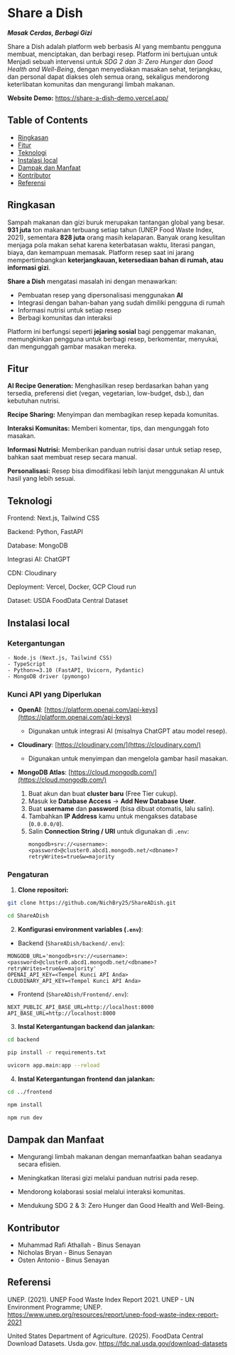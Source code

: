 
# Share a Dish
_**Masak Cerdas, Berbagi Gizi**_

Share a Dish adalah platform web berbasis AI yang membantu pengguna membuat, menciptakan, dan berbagi resep. Platform ini bertujuan untuk Menjadi sebuah intervensi untuk _SDG 2 dan 3: Zero Hunger dan Good Health and Well-Being_, dengan menyediakan masakan sehat, terjangkau, dan personal dapat diakses oleh semua orang, sekaligus mendorong keterlibatan komunitas dan mengurangi limbah makanan.

**Website Demo:** 
https://share-a-dish-demo.vercel.app/ 

## Table of Contents

- [Ringkasan](#ringkasan)
- [Fitur](#fitur)
- [Teknologi](#teknologi)
- [Instalasi local](#instalasi-local)
- [Dampak dan Manfaat](#dampak-dan-manfaat)
- [Kontributor](#kontributor)
- [Referensi](#referensi)

## Ringkasan
Sampah makanan dan gizi buruk merupakan tantangan global yang besar. **931 juta** ton makanan terbuang setiap tahun (UNEP Food Waste Index, 2021), sementara **828 juta** orang masih kelaparan. Banyak orang kesulitan menjaga pola makan sehat karena keterbatasan waktu, literasi pangan, biaya, dan kemampuan memasak. Platform resep saat ini jarang mempertimbangkan **keterjangkauan, ketersediaan bahan di rumah, atau informasi gizi**. 

**Share a Dish** mengatasi masalah ini dengan menawarkan:

- Pembuatan resep yang dipersonalisasi menggunakan **AI**
- Integrasi dengan bahan-bahan yang sudah dimiliki pengguna di rumah
- Informasi nutrisi untuk setiap resep
- Berbagi komunitas dan interaksi

Platform ini berfungsi seperti **jejaring sosial** bagi penggemar makanan, memungkinkan pengguna untuk berbagi resep, berkomentar, menyukai, dan mengunggah gambar masakan mereka.

## Fitur
**AI Recipe Generation:** Menghasilkan resep berdasarkan bahan yang tersedia, preferensi diet (vegan, vegetarian, low-budget, dsb.), dan kebutuhan nutrisi.

**Recipe Sharing:** Menyimpan dan membagikan resep kepada komunitas.

**Interaksi Komunitas:** Memberi komentar, tips, dan mengunggah foto masakan.

**Informasi Nutrisi:** Memberikan panduan nutrisi dasar untuk setiap resep, bahkan saat membuat resep secara manual.

**Personalisasi:** Resep bisa dimodifikasi lebih lanjut menggunakan AI untuk hasil yang lebih sesuai.

## Teknologi
Frontend: Next.js, Tailwind CSS

Backend: Python, FastAPI

Database: MongoDB

Integrasi AI: ChatGPT

CDN: Cloudinary

Deployment: Vercel, Docker, GCP Cloud run

Dataset: USDA FoodData Central Dataset

## Instalasi local

### Ketergantungan
````
- Node.js (Next.js, Tailwind CSS)  
- TypeScript  
- Python>=3.10 (FastAPI, Uvicorn, Pydantic)  
- MongoDB driver (pymongo)  
````

### Kunci API yang Diperlukan

- **OpenAI**: [https://platform.openai.com/api-keys](https://platform.openai.com/api-keys)  
  - Digunakan untuk integrasi AI (misalnya ChatGPT atau model resep).

- **Cloudinary**: [https://cloudinary.com/](https://cloudinary.com/)  
  - Digunakan untuk menyimpan dan mengelola gambar hasil masakan.

- **MongoDB Atlas**: [https://cloud.mongodb.com/](https://cloud.mongodb.com/)  
  1. Buat akun dan buat **cluster baru** (Free Tier cukup).  
  2. Masuk ke **Database Access** → **Add New Database User**.  
  3. Buat **username** dan **password** (bisa dibuat otomatis, lalu salin).  
  4. Tambahkan **IP Address** kamu untuk mengakses database (`0.0.0.0/0`).  
  5. Salin **Connection String / URI** untuk digunakan di `.env`:
     ```
     mongodb+srv://<username>:<password>@cluster0.abcd1.mongodb.net/<dbname>?retryWrites=true&w=majority
     ```

### Pengaturan

1. **Clone repositori:**
```bash
git clone https://github.com/NichBry25/ShareADish.git

cd ShareADish
```
2. **Konfigurasi environment variables (```.env```)**:

- Backend (```ShareADish/backend/.env```):
```
MONGODB_URL='mongodb+srv://<username>:<password>@cluster0.abcd1.mongodb.net/<dbname>?retryWrites=true&w=majority'
OPENAI_API_KEY=<Tempel Kunci API Anda>
CLOUDINARY_API_KEY=<Tempel Kunci API Anda>
```

- Frontend (```ShareADish/Frontend/.env```):
```
NEXT_PUBLIC_API_BASE_URL=http://localhost:8000
API_BASE_URL=http://localhost:8000
```

3. **Instal Ketergantungan backend dan jalankan:**
```bash
cd backend

pip install -r requirements.txt

uvicorn app.main:app --reload
```

4. **Instal Ketergantungan frontend dan jalankan:**
```bash
cd ../frontend

npm install

npm run dev
```

## Dampak dan Manfaat
- Mengurangi limbah makanan dengan memanfaatkan bahan seadanya secara efisien.

- Meningkatkan literasi gizi melalui panduan nutrisi pada resep.

- Mendorong kolaborasi sosial melalui interaksi komunitas.

- Mendukung SDG 2 & 3: Zero Hunger dan Good Health and Well-Being.

## Kontributor
- Muhammad Rafi Athallah - Binus Senayan
- Nicholas Bryan - Binus Senayan
- Osten Antonio - Binus Senayan

## Referensi
UNEP. (2021). UNEP Food Waste Index Report 2021. UNEP - UN Environment Programme; UNEP. https://www.unep.org/resources/report/unep-food-waste-index-report-2021

United States Department of Agriculture. (2025). FoodData Central Download Datasets. Usda.gov. https://fdc.nal.usda.gov/download-datasets

